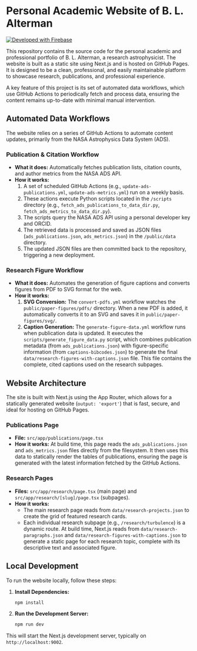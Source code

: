 # Personal Academic Website of B. L. Alterman

[![Developed with Firebase](httpss://img.shields.io/badge/Developed%20with-Firebase-orange?logo=firebase&logoColor=white)](https://firebase.google.com/)

This repository contains the source code for the personal academic and professional portfolio of B. L. Alterman, a research astrophysicist. The website is built as a static site using Next.js and is hosted on GitHub Pages. It is designed to be a clean, professional, and easily maintainable platform to showcase research, publications, and professional experience.

A key feature of this project is its set of automated data workflows, which use GitHub Actions to periodically fetch and process data, ensuring the content remains up-to-date with minimal manual intervention.

## Automated Data Workflows

The website relies on a series of GitHub Actions to automate content updates, primarily from the NASA Astrophysics Data System (ADS).

### Publication & Citation Workflow

- **What it does:** Automatically fetches publication lists, citation counts, and author metrics from the NASA ADS API.
- **How it works:**
    1.  A set of scheduled GitHub Actions (e.g., `update-ads-publications.yml`, `update-ads-metrics.yml`) run on a weekly basis.
    2.  These actions execute Python scripts located in the `/scripts` directory (e.g., `fetch_ads_publications_to_data_dir.py`, `fetch_ads_metrics_to_data_dir.py`).
    3.  The scripts query the NASA ADS API using a personal developer key and ORCID.
    4.  The retrieved data is processed and saved as JSON files (`ads_publications.json`, `ads_metrics.json`) in the `/public/data` directory.
    5.  The updated JSON files are then committed back to the repository, triggering a new deployment.

### Research Figure Workflow

- **What it does:** Automates the generation of figure captions and converts figures from PDF to SVG format for the web.
- **How it works:**
    1.  **SVG Conversion:** The `convert-pdfs.yml` workflow watches the `public/paper-figures/pdfs/` directory. When a new PDF is added, it automatically converts it to an SVG and saves it in `public/paper-figures/svg/`.
    2.  **Caption Generation:** The `generate-figure-data.yml` workflow runs when publication data is updated. It executes the `scripts/generate_figure_data.py` script, which combines publication metadata (from `ads_publications.json`) with figure-specific information (from `captions-bibcodes.json`) to generate the final `data/research-figures-with-captions.json` file. This file contains the complete, cited captions used on the research subpages.

## Website Architecture

The site is built with Next.js using the App Router, which allows for a statically generated website (`output: 'export'`) that is fast, secure, and ideal for hosting on GitHub Pages.

### Publications Page

- **File:** `src/app/publications/page.tsx`
- **How it works:** At build time, this page reads the `ads_publications.json` and `ads_metrics.json` files directly from the filesystem. It then uses this data to statically render the tables of publications, ensuring the page is generated with the latest information fetched by the GitHub Actions.

### Research Pages

- **Files:** `src/app/research/page.tsx` (main page) and `src/app/research/[slug]/page.tsx` (subpages).
- **How it works:**
    - The main research page reads from `data/research-projects.json` to create the grid of featured research cards.
    - Each individual research subpage (e.g., `/research/turbulence`) is a dynamic route. At build time, Next.js reads from `data/research-paragraphs.json` and `data/research-figures-with-captions.json` to generate a static page for each research topic, complete with its descriptive text and associated figure.

## Local Development

To run the website locally, follow these steps:

1.  **Install Dependencies:**
    ```bash
    npm install
    ```

2.  **Run the Development Server:**
    ```bash
    npm run dev
    ```

This will start the Next.js development server, typically on `http://localhost:9002`.
